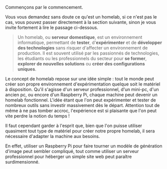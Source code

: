 Commençons par le commencement. 

Vous vous demandez sans doute ce qu'est un homelab, si ce n'est pas le cas, vous pouvez passer directement à la section suivante, sinon je vous invite fortement à lire le passage ci-dessous. 

> Un homelab, ou **serveur domestique**, est un environnement informatique, permettant de **tester**, d'**expérimenter** et de **développer des technologies** sans risquer d'affecter un environnement de production. Il est souvent utilisé par les passionnés de technologies, les étudiants ou les professionnels du secteur pour **se former**, **explorer de nouvelles solutions** ou **créer des configurations uniques**.

Le concept de homelab repose sur une idée simple : tout le monde peut créer son propre environnement d'expérimentation quelque soit le matériel à disposition.
Qu'il s'agisse d'un serveur professionnel, d'un mini-pc, d'un ancien pc, ou encore d'un Raspberry Pi, chaque machine peut devenir un homelab fonctionnel. L'idée étant que l'on peut expérimenter et tester de nombreux outils sans investir massivement dès le départ. Attention tout de même à ne pas tomber accroc, l'expérience est si plaisante que l'on peut vite perdre la notion du temps ! 

Il faut cependant garder à l'esprit que, bien que l'on puisse utiliser quasiment tout type de matériel pour créer notre propre homelab, il sera nécessaire d'adapter la machine aux besoins. 

En effet, utiliser un Raspberry Pi pour faire tourner un modèle de génération d'image peut sembler compliqué, tout comme utiliser un serveur professionnel pour héberger un simple site web peut paraître surdimensionné. 
